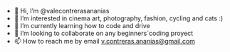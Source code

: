 - 👋 Hi, I’m @valecontrerasananias
- 👀 I’m interested in cinema art, photography, fashion, cycling and cats :)
- 🌱 I’m currently learning how to code and drive
- 💞️ I’m looking to collaborate on any beginners´coding proyect
- 📫 How to reach me by email v.contreras.ananias@gmail.com

<!---
valecontrerasananias/valecontrerasananias is a ✨ special ✨ repository because its `README.md` (this file) appears on your GitHub profile.
You can click the Preview link to take a look at your changes.
--->
